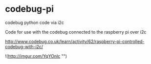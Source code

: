 # codebug-pi
codebug python code via i2c

Code for use with the codebug connected to the raspberry pi over i2c


http://www.codebug.co.uk/learn/activity/62/raspberry-pi-controlled-codebug-with-i2c/

!(http://imgur.com/YqYOnlc "")
